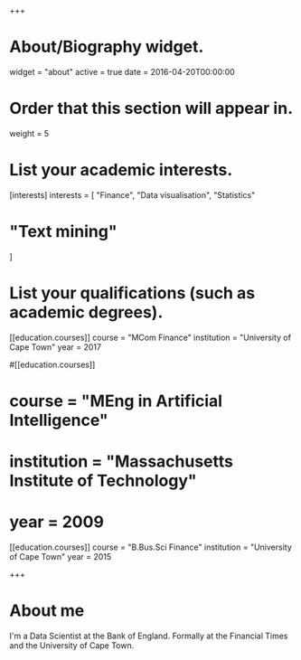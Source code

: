 +++
# About/Biography widget.
widget = "about"
active = true
date = 2016-04-20T00:00:00

# Order that this section will appear in.
weight = 5

# List your academic interests.
[interests]
  interests = [
    "Finance",
    "Data visualisation",
    "Statistics"
#    "Text mining"
  ]

# List your qualifications (such as academic degrees).
[[education.courses]]
  course = "MCom Finance"
  institution = "University of Cape Town"
  year = 2017

#[[education.courses]]
#  course = "MEng in Artificial Intelligence"
#  institution = "Massachusetts Institute of Technology"
#  year = 2009

[[education.courses]]
  course = "B.Bus.Sci Finance"
  institution = "University of Cape Town"
  year = 2015
 
+++

# About me

I'm a Data Scientist at the Bank of England. Formally at the Financial Times and the University of Cape Town.
